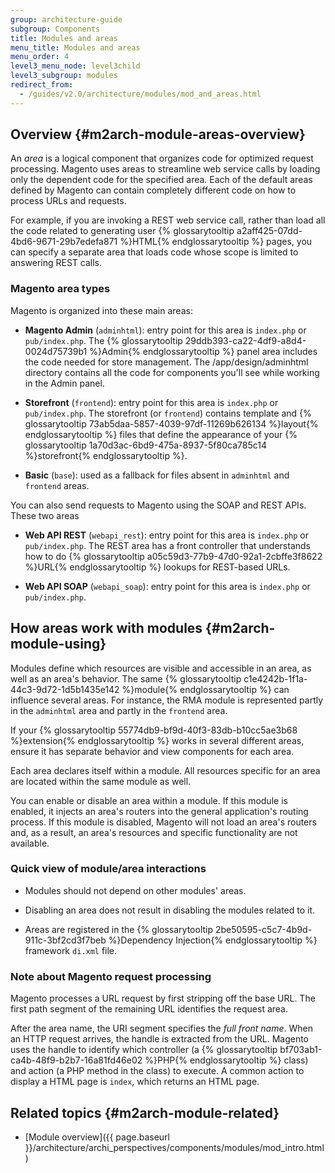 ```yaml
---
group: architecture-guide
subgroup: Components
title: Modules and areas
menu_title: Modules and areas
menu_order: 4
level3_menu_node: level3child
level3_subgroup: modules
redirect_from:
  - /guides/v2.0/architecture/modules/mod_and_areas.html
---
```


## Overview {#m2arch-module-areas-overview}

An *area* is a logical component that organizes code for optimized request processing. Magento uses areas to streamline web service calls by loading only the dependent code for the specified area.  Each of the default areas defined by Magento can contain completely different code on how to process URLs and requests.

For example, if you are invoking a REST web service call, rather than load all the code related to generating user {% glossarytooltip a2aff425-07dd-4bd6-9671-29b7edefa871 %}HTML{% endglossarytooltip %} pages, you can specify a separate area that loads code whose scope is limited to answering  REST calls.

### Magento area types

Magento is organized into these main areas:

* **Magento Admin** (`adminhtml`): entry point for this area is `index.php` or `pub/index.php`. The {% glossarytooltip 29ddb393-ca22-4df9-a8d4-0024d75739b1 %}Admin{% endglossarytooltip %} panel area includes the code needed for store management. The /app/design/adminhtml directory contains all the code for components you'll see while working in the Admin panel.

* **Storefront** (`frontend`): entry point for this area is `index.php` or `pub/index.php`. The storefront (or `frontend`)  contains template and {% glossarytooltip 73ab5daa-5857-4039-97df-11269b626134 %}layout{% endglossarytooltip %} files that define the appearance of your {% glossarytooltip 1a70d3ac-6bd9-475a-8937-5f80ca785c14 %}storefront{% endglossarytooltip %}.

* **Basic** (`base`): used as a fallback for files absent in `adminhtml` and `frontend` areas.

You can also send requests to Magento using the SOAP and REST APIs. These two areas

* **Web API REST** (`webapi_rest`): entry point for this area is `index.php` or `pub/index.php`. The REST area has a front controller that understands how to do {% glossarytooltip a05c59d3-77b9-47d0-92a1-2cbffe3f8622 %}URL{% endglossarytooltip %} lookups for REST-based URLs.

* **Web API SOAP** (`webapi_soap`): entry point for this area is `index.php` or `pub/index.php`.

## How areas work with modules {#m2arch-module-using}

Modules define which resources are visible and accessible in an area, as well as an area's behavior. The same {% glossarytooltip c1e4242b-1f1a-44c3-9d72-1d5b1435e142 %}module{% endglossarytooltip %} can influence several areas. For instance, the RMA module is represented partly in the `adminhtml` area and partly in the `frontend` area.

If your {% glossarytooltip 55774db9-bf9d-40f3-83db-b10cc5ae3b68 %}extension{% endglossarytooltip %} works in several different areas, ensure it has separate behavior and view components for each area.

Each area declares itself within a module. All resources specific for an area are located within the same module as well.

You can enable or disable an area within a module. If this module is enabled, it injects an area's routers into the general application's routing process. If this module is disabled, Magento will not load an area's routers and, as a result, an area's resources and specific functionality are not available.

### Quick view of module/area interactions

* Modules should not depend on other modules' areas.

* Disabling an area does not result in disabling the modules related to it.

* Areas are registered in the {% glossarytooltip 2be50595-c5c7-4b9d-911c-3bf2cd3f7beb %}Dependency Injection{% endglossarytooltip %} framework `di.xml` file.

### Note about Magento request processing

Magento processes a URL request by first stripping off the base URL. The first path segment of the remaining URL identifies the request area.

After the area name, the URI segment specifies the *full front name*. When an HTTP request arrives, the handle is extracted from the URL. Magento uses the handle to identify which controller (a {% glossarytooltip bf703ab1-ca4b-48f9-b2b7-16a81fd46e02 %}PHP{% endglossarytooltip %} class) and action (a PHP method in the class) to execute. A common action to display a HTML page is `index`, which returns an HTML page.

## Related topics {#m2arch-module-related}

* [Module overview]({{ page.baseurl }}/architecture/archi_perspectives/components/modules/mod_intro.html)
